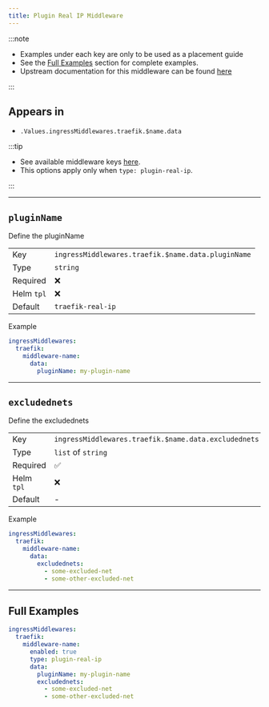 ```yaml
---
title: Plugin Real IP Middleware
---
```


:::note

- Examples under each key are only to be used as a placement guide
- See the [Full Examples](/common/middlewares/traefik/plugin-theme-park#full-examples) section for complete examples.
- Upstream documentation for this middleware can be found [here](https://github.com/jramsgz/traefik-real-ip)

:::

## Appears in

- `.Values.ingressMiddlewares.traefik.$name.data`

:::tip

- See available middleware keys [here](/common/middlewares).
- This options apply only when `type: plugin-real-ip`.

:::

---

## `pluginName`

Define the pluginName

|            |                                                    |
| ---------- | -------------------------------------------------- |
| Key        | `ingressMiddlewares.traefik.$name.data.pluginName` |
| Type       | `string`                                           |
| Required   | ❌                                                  |
| Helm `tpl` | ❌                                                  |
| Default    | `traefik-real-ip`                                  |

Example

```yaml
ingressMiddlewares:
  traefik:
    middleware-name:
      data:
        pluginName: my-plugin-name
```

---

## `excludednets`

Define the excludednets

|            |                                                      |
| ---------- | ---------------------------------------------------- |
| Key        | `ingressMiddlewares.traefik.$name.data.excludednets` |
| Type       | `list` of `string`                                   |
| Required   | ✅                                                    |
| Helm `tpl` | ❌                                                    |
| Default    | -                                                    |

Example

```yaml
ingressMiddlewares:
  traefik:
    middleware-name:
      data:
        excludednets:
          - some-excluded-net
          - some-other-excluded-net
```

---

## Full Examples

```yaml
ingressMiddlewares:
  traefik:
    middleware-name:
      enabled: true
      type: plugin-real-ip
      data:
        pluginName: my-plugin-name
        excludednets:
          - some-excluded-net
          - some-other-excluded-net
```
